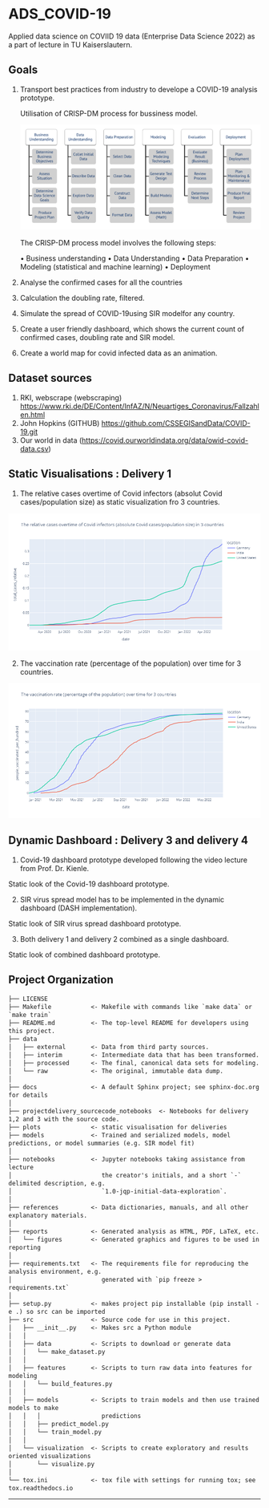 ADS_COVID-19
==============================
Applied data science on COVIID 19 data (Enterprise Data Science 2022) as a part of lecture in TU Kaiserslautern. 


Goals
----
1.  Transport best practices from industry to develope a COVID-19 analysis prototype. 

    Utilisation of CRISP-DM process for bussiness model. 

    ![plot](notebooks/CRISP_DM.png)

    The CRISP-DM process model involves the following steps: 

    • Business understanding
    • Data Understanding
    • Data Preparation
    • Modeling (statistical and machine learning)
    • Deployment

2.  Analyse the confirmed cases for all the countries
3.  Calculation the doubling rate, filtered.
4.  Simulate the spread of COVID-19using SIR modelfor any country.
5.  Create a user friendly dashboard, which shows the current count of confirmed cases, doubling rate and SIR model.
6. Create a world map for covid infected data as an animation.

Dataset sources 
----------------
1. RKI, webscrape (webscraping) https://www.rki.de/DE/Content/InfAZ/N/Neuartiges_Coronavirus/Fallzahlen.html
2. John Hopkins (GITHUB) https://github.com/CSSEGISandData/COVID-19.git
3. Our world in data (https://covid.ourworldindata.org/data/owid-covid-data.csv)

Static Visualisations : Delivery 1
----------------------------------

1. The relative cases overtime of Covid infectors (absolut Covid cases/population size) as static visualization fro 3 countries. 

![plot](plots/relativeCovidInfectors_staticVisualiztaion_threeCountries.png)
 
2. The vaccination rate (percentage of the population) over time for 3 countries. 

![plot](plots/vaccinationRate_staticVisualiztaion_threeCountries.png)

Dynamic Dashboard : Delivery 3 and delivery 4
---------------------------------------------
1. Covid-19 dashboard prototype developed following the video lecture from Prof. Dr. Kienle. 

Static look of the Covid-19 dashboard prototype. 

2. SIR virus spread model has to be implemented in the dynamic dashboard (DASH implementation).

Static look of SIR virus spread dashboard prototype. 

3. Both delivery 1 and delivery 2 combined as a single dashboard. 

Static look of combined dashboard prototype. 


Project Organization
------------
    ├── LICENSE
    ├── Makefile           <- Makefile with commands like `make data` or `make train`
    ├── README.md          <- The top-level README for developers using this project.
    ├── data
    │   ├── external       <- Data from third party sources.
    │   ├── interim        <- Intermediate data that has been transformed.
    │   ├── processed      <- The final, canonical data sets for modeling.
    │   └── raw            <- The original, immutable data dump.
    │
    ├── docs               <- A default Sphinx project; see sphinx-doc.org for details
    │
    ├── projectdelivery_sourcecode_notebooks  <- Notebooks for delivery 1,2 and 3 with the source code.
    ├── plots              <- static visualisation for deliveries
    ├── models             <- Trained and serialized models, model predictions, or model summaries (e.g. SIR model fit)
    │
    ├── notebooks          <- Jupyter notebooks taking assistance from lecture
    │                         the creator's initials, and a short `-` delimited description, e.g.
    │                         `1.0-jqp-initial-data-exploration`.
    │
    ├── references         <- Data dictionaries, manuals, and all other explanatory materials.
    │
    ├── reports            <- Generated analysis as HTML, PDF, LaTeX, etc.
    │   └── figures        <- Generated graphics and figures to be used in reporting
    │
    ├── requirements.txt   <- The requirements file for reproducing the analysis environment, e.g.
    │                         generated with `pip freeze > requirements.txt`
    │
    ├── setup.py           <- makes project pip installable (pip install -e .) so src can be imported
    ├── src                <- Source code for use in this project.
    │   ├── __init__.py    <- Makes src a Python module
    │   │
    │   ├── data           <- Scripts to download or generate data
    │   │   └── make_dataset.py
    │   │
    │   ├── features       <- Scripts to turn raw data into features for modeling
    │   │   └── build_features.py
    │   │
    │   ├── models         <- Scripts to train models and then use trained models to make
    │   │   │                 predictions
    │   │   ├── predict_model.py
    │   │   └── train_model.py
    │   │
    │   └── visualization  <- Scripts to create exploratory and results oriented visualizations
    │       └── visualize.py
    │
    └── tox.ini            <- tox file with settings for running tox; see tox.readthedocs.io


--------
